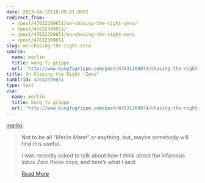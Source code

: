 ```yaml
---
date: 2013-04-10T18:09:21.000Z
redirect_from:
  - /post/47632399651/on-chasing-the-right-zero/
  - /post/47632399651/
  - /post/47632399651/on-chasing-the-right-zero
  - /post/47632399651
slug: on-chasing-the-right-zero
source:
  name: merlin
  title: kung fu grippe
  url: 'http://www.kungfugrippe.com/post/47631308074/chasing-the-right-zero'
title: On Chasing the Right "Zero"
tumblrid: 47632399651
type: text
via:
  name: merlin
  title: kung fu grippe
  url: 'http://www.kungfugrippe.com/post/47631308074/chasing-the-right-zero'
---
```

<p><a href="http://www.kungfugrippe.com/post/47631308074/chasing-the-right-zero" class="tumblr_blog">merlin</a>:</p>

<blockquote>
<p>Not to be all “Merlin Mann” or anything, but, maybe somebody will find this useful.</p>

<p>I was recently asked to talk about how I think about the infamous <em>Inbox Zero</em> these days, and here’s what I said:</p>

<p><a href="http://www.kungfugrippe.com/post/47631308074/chasing-the-right-zero">Read More</a></p></blockquote>
